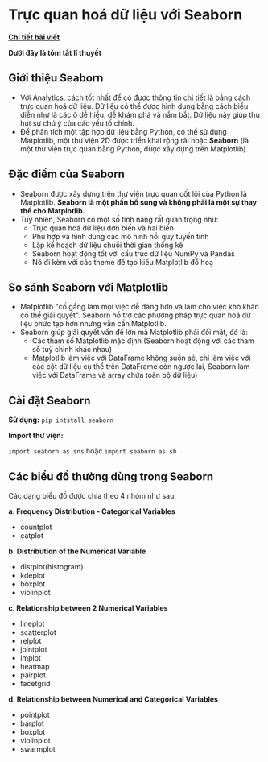 # Trực quan hoá dữ liệu với Seaborn
[**Chi tiết bài viết**](  )

**Dưới đây là tóm tắt lí thuyết**

## Giới thiệu Seaborn
+ Với Analytics, cách tốt nhất để có được thông tin chi tiết là bằng cách trực quan hoá dữ liệu. Dữ liệu có thể được hình dung bằng cách biểu diễn như là các ô dễ hiểu, dễ khám phá và nắm bắt. Dữ liệu này giúp thu hút sự chú ý của các yếu tố chính.
+ Để phân tích một tập hợp dữ liệu bằng Python, có thể sử dụng Matplotlib, một thư viện 2D được triển khai rộng rãi hoặc **Seaborn** (là một thư viện trực quan bằng Python, được xây dựng trên Matplotlib).

## Đặc điểm của Seaborn
+ Seaborn được xây dựng trên thư viện trực quan cốt lõi của Python là Matplotlib. **Seaborn là một phần bổ sung và không phải là một sự thay thế cho Matplotlib.**
+ Tuy nhiên, Seaborn có một số tính năng rất quan trọng như:
    + Trực quan hoá dữ liệu đơn biến và hai biến
    + Phù hợp và hình dung các mô hình hồi quy tuyến tính
    + Lập kế hoạch dữ liệu chuỗi thời gian thống kê
    + Seaborn hoạt động tốt với cấu trúc dữ liệu NumPy và Pandas
    + Nó đi kèm với các theme để tạo kiểu Matplotlib đồ hoạ
    
## So sánh Seaborn với Matplotlib
+ Matplotlib "cố gắng làm mọi việc dễ dàng hơn và làm cho việc khó khăn có thể giải quyết". Seaborn hỗ trợ các phương pháp trực quan hoá dữ liệu phức tạp hơn nhưng vẫn cần Matplotlib.
+ Seaborn giúp giải quyết vấn đề lớn mà Matplotlib phải đối mặt, đó là:
    + Các tham số Matplotlib mặc định (Seaborn hoạt động với các tham số tuỳ chỉnh khác nhau)
    + Matplotlib làm việc với DataFrame không suôn sẻ, chỉ làm việc với các cột dữ liệu cụ thể trên DataFrame còn ngược lại, Seaborn làm việc với DataFrame  và array chứa toàn bộ dữ liệu)

## Cài đặt Seaborn
**Sử dụng:** `pip intstall seaborn`

**Import thư viện:**

`import seaborn as sns` hoặc `import seaborn as sb`

## Các biểu đồ thường dùng trong Seaborn

Các dạng biểu đồ được chia theo 4 nhóm như sau:

**a. Frequency Distribution - Categorical Variables**
+ countplot 
+ catplot

**b. Distribution of the Numerical Variable**
+ distplot(histogram)
+ kdeplot
+ boxplot
+ violinplot

**c. Relationship between 2 Numerical Variables**
+ lineplot
+ scatterplot
+ relplot
+ jointplot
+ lmplot
+ heatmap
+ pairplot
+ facetgrid

**d. Relationship between Numerical and Categorical Variables**
+ pointplot
+ barplot
+ boxplot
+ violinplot
+ swarmplot
